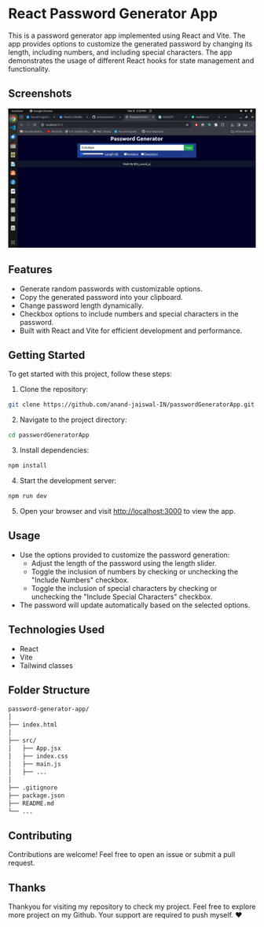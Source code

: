# React Password Generator App

This is a password generator app implemented using React and Vite. The app provides options to customize the generated password by changing its length, including numbers, and including special characters. The app demonstrates the usage of different React hooks for state management and functionality.

## Screenshots

![App Screenshot](./app_screenshot.png)

## Features

- Generate random passwords with customizable options.
- Copy the generated password into your clipboard.
- Change password length dynamically.
- Checkbox options to include numbers and special characters in the password.
- Built with React and Vite for efficient development and performance.

## Getting Started

To get started with this project, follow these steps:

1. Clone the repository:

```bash
git clone https://github.com/anand-jaiswal-IN/passwordGeneratorApp.git
```

2. Navigate to the project directory:

```bash
cd passwordGeneratorApp
```

3. Install dependencies:

```bash
npm install
```

4. Start the development server:

```bash
npm run dev
```

5. Open your browser and visit [http://localhost:3000](http://localhost:3000) to view the app.

## Usage

- Use the options provided to customize the password generation:
  - Adjust the length of the password using the length slider.
  - Toggle the inclusion of numbers by checking or unchecking the "Include Numbers" checkbox.
  - Toggle the inclusion of special characters by checking or unchecking the "Include Special Characters" checkbox.
- The password will update automatically based on the selected options.

## Technologies Used

- React
- Vite
- Tailwind classes

## Folder Structure

```
password-generator-app/
│
├── index.html
│
├── src/
│   ├── App.jsx
│   ├── index.css
│   ├── main.js
│   ├── ...
│
├── .gitignore
├── package.json
├── README.md
└── ...
```

## Contributing

Contributions are welcome! Feel free to open an issue or submit a pull request.

## Thanks

Thankyou for visiting my repository to check my project. Feel free to explore more project on my Github. Your support are required to push myself. ❤️
